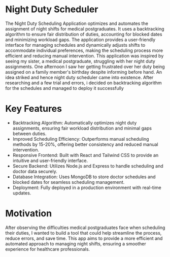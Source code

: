 # Night Duty Scheduler
The Night Duty Scheduling Application optimizes and automates the assignment of night shifts for medical postgraduates. It uses a backtracking algorithm to ensure fair distribution of duties, accounting for blocked dates and minimizing workload gaps. The application provides a user-friendly interface for managing schedules and dynamically adjusts shifts to accommodate individual preferences, making the scheduling process more efficient and reducing manual intervention.
This application was inspired by seeing my sister, a medical postgraduate, struggling with her night duty assignments. One afternoon I saw her getting frustrated over her duty being assigned on a family member's birthday despite informing before hand. An idea striked and hence night duty scheduler came into existence. After researching and a few trial and errors, i decided on backtracking algorithm for the schedules and managed to deploy it successfully
# Key Features
- Backtracking Algorithm: Automatically optimizes night duty assignments, ensuring fair workload distribution and minimal gaps between duties.
- Improved Scheduling Efficiency: Outperforms manual scheduling methods by 15-20%, offering better consistency and reduced manual intervention.
- Responsive Frontend: Built with React and Tailwind CSS to provide an intuitive and user-friendly interface.
- Secure Backend: Utilizes Node.js and Express to handle scheduling and doctor data securely.
- Database Integration: Uses MongoDB to store doctor schedules and blocked dates for seamless scheduling management.
- Deployment: Fully deployed in a production environment with real-time updates.
# Motivation
After observing the difficulties medical postgraduates face when scheduling their duties, I wanted to build a tool that could help streamline the process, reduce errors, and save time. This app aims to provide a more efficient and automated approach to managing night shifts, ensuring a smoother experience for healthcare professionals.

